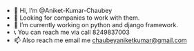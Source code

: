 - 👋 Hi, I’m @Aniket-Kumar-Chaubey
- 👀 Looking for companies to work with them.
- 🌱 I’m currently working on python and django framework.
- 📞 You can reach me via call 8249837003
- 📫 Also reach me email me chaubeyaniketkumar@gmail.com


